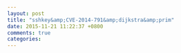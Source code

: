 ```yaml
---
layout: post
title: "sshkey&amp;CVE-2014-791&amp;dijkstra&amp;prim"
date: 2015-11-21 11:22:37 +0800
comments: true
categories: 
---
```

